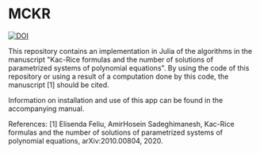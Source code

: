 # MCKR
[![DOI](https://zenodo.org/badge/300849486.svg)](https://zenodo.org/badge/latestdoi/300849486)

This repository contains an implementation in Julia of the algorithms in the manuscript "Kac-Rice formulas and the number of solutions of parametrized systems of polynomial equations". By using the code of this repository or using a result of a computation done by this code, the manuscript [1] should be cited.

Information on installation and use of this app can be found in the accompanying manual.

References: 
[1] Elisenda Feliu, AmirHosein Sadeghimanesh, Kac-Rice formulas and the number of solutions of parametrized systems of polynomial equations, arXiv:2010.00804, 2020.
